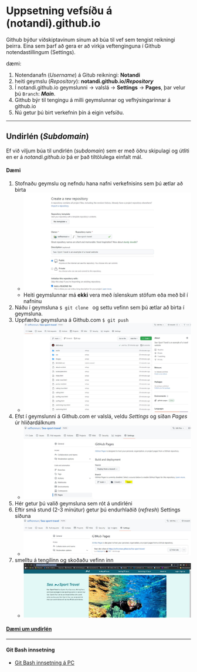 # Uppsetning vefsíðu á (notandi).github.io  

Github býður viðskiptavinum sínum að búa til vef sem tengist reikningi þeirra. Eina sem þarf að gera er að virkja veftenginguna í Github notendastillingum (Settings). 

dæmi:  
1.	Notendanafn (_Username_) á Gitub reikningi: **Notandi** 
1.	heiti geymslu (_Repository_): **notandi.github.io/_Repository_**
1.	Í notandi.github.io geymslunni -> valslá -> **Settings** -> **Pages**, þar velur þú `Branch`: **_Main_**. 
1.	Github býr til tengingu á milli geymslunnar og vefhýsingarinnar á github.io 
1.	Nú getur þú birt verkefnin þín á eigin vefsíðu.

---

## Undirlén (_Subdomain_)

Ef við viljum búa til undirlén (_subdomain_) sem er með öðru skipulagi og útliti en er á _notandi.github.io_ þá er það tiltölulega einfalt mál. 

#### Dæmi

1. Stofnaðu geymslu og nefndu hana nafni verkefnisins sem þú ætlar að birta
    * ![mynd 1.](images/mynd1.jpg)
    * Heiti geymslunnar má **ekki** vera með íslenskum stöfum eða með bil í nafninu
1. Náðu í geymsluna `$ git clone ` og settu vefinn sem þú ætlar að birta í geymsluna. 
1. Uppfærðu geymsluna á Github.com `$ git push `
    * ![mynd 2.](images/mynd3.jpg)
1. Efst í geymslunni á Github.com er valslá, veldu _Settings_ og síðan _Pages_ úr hliðardálknum
    * ![mynd 3.](images/mynd4.jpg)
1. Hér getur þú valið geymsluna sem rót á undirléni
1. Eftir smá stund (2-3 mínútur) getur þú endurhlaðið (_refresh_)  Settings síðuna
    * ![mynd 4.](images/mynd5.jpg)
1. smelltu á tengilinn og skoðaðu vefinn inn
    * ![mynd 5.](images/mynd6.jpg)


#### [Dæmi um undirlén](https://vefhonnun.github.io/sea-sport-travel/)

---

#### Git Bash innsetning 
* [Git Bash innsetning á PC](https://vefhonnun.github.io/verkefnaskil/git_innsetning.html)
